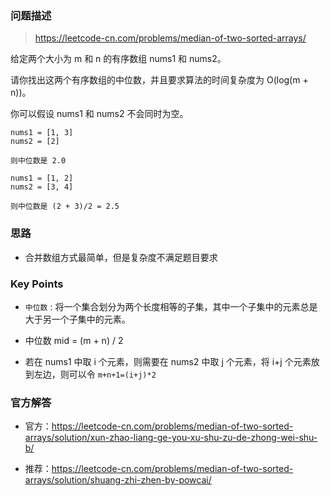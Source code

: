 ### 问题描述

> https://leetcode-cn.com/problems/median-of-two-sorted-arrays/

给定两个大小为 m 和 n 的有序数组 nums1 和 nums2。

请你找出这两个有序数组的中位数，并且要求算法的时间复杂度为 O(log(m + n))。

你可以假设 nums1 和 nums2 不会同时为空。

```
nums1 = [1, 3]
nums2 = [2]

则中位数是 2.0

nums1 = [1, 2]
nums2 = [3, 4]

则中位数是 (2 + 3)/2 = 2.5
```

### 思路

* 合并数组方式最简单，但是复杂度不满足题目要求

### Key Points

* `中位数` : 将一个集合划分为两个长度相等的子集，其中一个子集中的元素总是大于另一个子集中的元素。

* 中位数 mid = (m + n) / 2

* 若在 nums1 中取 i 个元素，则需要在 nums2 中取 j 个元素，将 i+j 个元素放到左边，则可以令 `m+n+1=(i+j)*2`

### 官方解答

* 官方：https://leetcode-cn.com/problems/median-of-two-sorted-arrays/solution/xun-zhao-liang-ge-you-xu-shu-zu-de-zhong-wei-shu-b/

* 推荐：https://leetcode-cn.com/problems/median-of-two-sorted-arrays/solution/shuang-zhi-zhen-by-powcai/